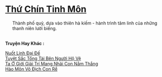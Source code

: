 <a href="https://truyentiki.com/thu-chin-tinh-mon.33750/" title="Thứ Chín Tinh Môn"><h1>Thứ Chín Tinh Môn</h1></a><div style="display:table"><img align="right" style="float: left; padding: 10px;" src="https://truyentiki.com/images/story/200x260/33750.jpg" alt="">Thành phố quỷ, dựa vào thiên hà kiếm - hành trình tâm linh của những thanh niên lười biếng.</div><p><br><b>Truyện Hay Khác :</b></p><a href="https://truyentiki.com/nuot-linh-dai-de.33749/" alt="Nuốt Linh Đại Đế">Nuốt Linh Đại Đế</a><br/><a href="https://github.com/nownovels/top500/tree/master/truyenhay/33806/" alt="Tuyệt Sắc Tổng Tài Bên Người Hộ Vệ">Tuyệt Sắc Tổng Tài Bên Người Hộ Vệ</a><br/><a href="https://github.com/nownovels/top500/tree/master/truyenhay/33832/" alt="Ta Ở Giới Giải Trí Mang Nhãi Con Nằm Thắng">Ta Ở Giới Giải Trí Mang Nhãi Con Nằm Thắng</a><br/><a href="https://github.com/nownovels/top500/tree/master/truyenhay/33934/" alt="Hào Môn Vô Địch Con Rể">Hào Môn Vô Địch Con Rể</a><br/>